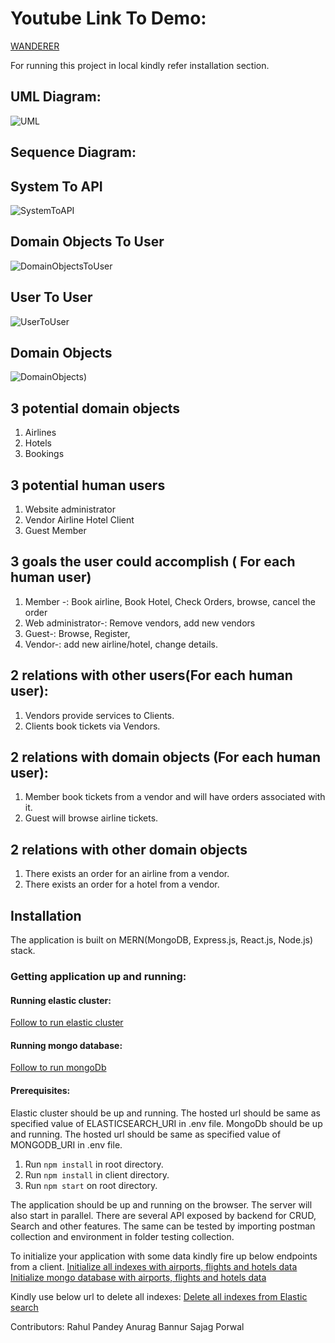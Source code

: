 # Youtube Link To Demo: 
 [WANDERER]( https://youtu.be/Nq00RQAPJc4 )
  
  For running this project in local kindly refer installation section.

## UML Diagram:
![UML](https://i.imgur.com/AB94NWV.jpg)
## Sequence Diagram:
## System To API
![SystemToAPI](https://i.imgur.com/2BqGnNL.jpg)
## Domain Objects To User
![DomainObjectsToUser](https://i.imgur.com/D8apJ9V.jpg)
## User To User
![UserToUser](https://i.imgur.com/6Cf1Dh7.jpg)
## Domain Objects
![DomainObjects](https://i.imgur.com/oQUOVbJ.jpg))

## 3 potential domain objects
1. Airlines
2. Hotels
3. Bookings

## 3 potential human users
1. Website administrator
2. Vendor
    Airline
    Hotel
    Client
3. Guest
    Member
    

## 3 goals the user could accomplish ( For each human user)
1. Member -: Book airline, Book Hotel, Check Orders, browse, cancel the order    
2. Web administrator-: Remove vendors, add new vendors
3. Guest-: Browse, Register, 
4. Vendor-: add new airline/hotel, change details.

## 2 relations with other users(For each human user):
1. Vendors provide services to Clients. 
2. Clients book tickets via Vendors.  

## 2 relations with domain objects (For each human user):
1. Member book tickets from a vendor and will have orders associated with it. 
2. Guest will browse airline tickets.

## 2 relations with other domain objects
1. There exists an order for an airline from a vendor.
2. There exists an order for a hotel from a vendor.


## Installation
The application is built on MERN(MongoDB, Express.js, React.js, Node.js) stack.

### Getting application up and running: 

#### Running elastic cluster:
[Follow to run elastic cluster](https://www.elastic.co/guide/en/elasticsearch/reference/current/getting-started-install.html)

#### Running mongo database:
[Follow to run mongoDb](https://docs.mongodb.com/manual/tutorial/install-mongodb-on-windows/)

#### Prerequisites:
Elastic cluster should be up and running. The hosted url should be same as specified value of ELASTICSEARCH_URI in .env file.
MongoDb should be up and running. The hosted url should be same as specified value of MONGODB_URI in .env file.

1. Run ``npm install`` in root directory.
2. Run ``npm install`` in client directory.
3. Run ``npm start`` on root directory.

The application should be up and running on the browser. The server will also start in parallel.
There are several API exposed by backend for CRUD, Search and other features. The same can be tested by
importing postman collection and environment in folder testing collection.

To initialize your application with some data kindly fire up below endpoints from a client.
[Initialize all indexes with airports, flights and hotels data]({{host}}/bookingsApp/elastic/index/init/all)
[Initialize mongo database with airports, flights and hotels data]({{host}}/bookingsApp/elastic/index/init/db)

Kindly use below url to delete all indexes:
[Delete all indexes from Elastic search]({{host}}/bookingsApp/elastic/delete_all)



Contributors:
Rahul Pandey
Anurag Bannur
Sajag Porwal
